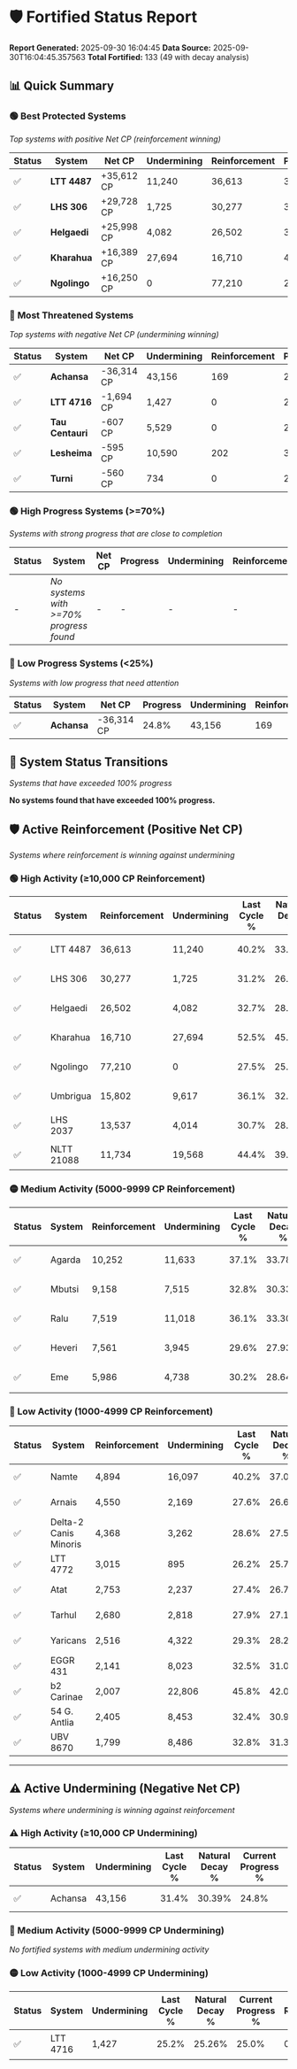 # 🛡️ Fortified Status Report

**Report Generated:** 2025-09-30 16:04:45
**Data Source:** 2025-09-30T16:04:45.357563
**Total Fortified:** 133 (49 with decay analysis)

## 📊 Quick Summary

### 🟢 **Best Protected Systems**
*Top systems with positive Net CP (reinforcement winning)*

| Status | System | Net CP | Undermining | Reinforcement | Progress |
|--------|--------|--------|-------------|---------------|----------|
| ✅ | **LTT 4487** | +35,612 CP | 11,240 | 36,613 | 38.5% |
| ✅ | **LHS 306** | +29,728 CP | 1,725 | 30,277 | 30.9% |
| ✅ | **Helgaedi** | +25,998 CP | 4,082 | 26,502 | 32.1% |
| ✅ | **Kharahua** | +16,389 CP | 27,694 | 16,710 | 48.2% |
| ✅ | **Ngolingo** | +16,250 CP | 0 | 77,210 | 27.5% |

### 🔴 **Most Threatened Systems**
*Top systems with negative Net CP (undermining winning)*

| Status | System | Net CP | Undermining | Reinforcement | Progress |
|--------|--------|--------|-------------|---------------|----------|
| ✅ | **Achansa** | -36,314 CP | 43,156 | 169 | 24.8% |
| ✅ | **LTT 4716** | -1,694 CP | 1,427 | 0 | 25.0% |
| ✅ | **Tau Centauri** | -607 CP | 5,529 | 0 | 29.0% |
| ✅ | **Lesheima** | -595 CP | 10,590 | 202 | 32.6% |
| ✅ | **Turni** | -560 CP | 734 | 0 | 25.5% |

### 🟢 **High Progress Systems (>=70%)**
*Systems with strong progress that are close to completion*

| Status | System | Net CP | Progress | Undermining | Reinforcement |
|--------|--------|--------|----------|-------------|---------------|
| - | *No systems with >=70% progress found* | - | - | - | - |

### 🔴 **Low Progress Systems (<25%)**
*Systems with low progress that need attention*

| Status | System | Net CP | Progress | Undermining | Reinforcement |
|--------|--------|--------|----------|-------------|---------------|
| ✅ | **Achansa** | -36,314 CP | 24.8% | 43,156 | 169 |
## 🔄 System Status Transitions
*Systems that have exceeded 100% progress*

**No systems found that have exceeded 100% progress.**

## 🛡️ Active Reinforcement (Positive Net CP)
*Systems where reinforcement is winning against undermining*

### 🟢 High Activity (≥10,000 CP Reinforcement)

| Status | System | Reinforcement | Undermining | Last Cycle % | Natural Decay % | Current Progress % | Current CP | Net CP | Activity |
|--------|--------|---------------|-------------|--------------|-----------------|-------------------|------------|--------|----------|
| ✅ | LTT 4487 | 36,613 | 11,240 | 40.2% | 33.02% | 38.5% | 250,250 | +35,612 | 🟢 High Reinforcement |
| ✅ | LHS 306 | 30,277 | 1,725 | 31.2% | 26.33% | 30.9% | 200,850 | +29,728 | 🟢 High Reinforcement |
| ✅ | Helgaedi | 26,502 | 4,082 | 32.7% | 28.10% | 32.1% | 208,650 | +25,998 | 🟢 High Reinforcement |
| ✅ | Kharahua | 16,710 | 27,694 | 52.5% | 45.68% | 48.2% | 313,300 | +16,389 | 🟢 High Reinforcement |
| ✅ | Ngolingo | 77,210 | 0 | 27.5% | 25.00% | 27.5% | 178,750 | +16,250 | 🟢 High Reinforcement |
| ✅ | Umbrigua | 15,802 | 9,617 | 36.1% | 32.24% | 34.6% | 224,900 | +15,362 | 🟢 High Reinforcement |
| ✅ | LHS 2037 | 13,537 | 4,014 | 30.7% | 28.09% | 30.1% | 195,650 | +13,083 | 🟢 High Reinforcement |
| ✅ | NLTT 21088 | 11,734 | 19,568 | 44.4% | 39.65% | 41.4% | 269,100 | +11,378 | 🟢 High Reinforcement |

### 🟡 Medium Activity (5000-9999 CP Reinforcement)

| Status | System | Reinforcement | Undermining | Last Cycle % | Natural Decay % | Current Progress % | Current CP | Net CP | Activity |
|--------|--------|---------------|-------------|--------------|-----------------|-------------------|------------|--------|----------|
| ✅ | Agarda | 10,252 | 11,633 | 37.1% | 33.78% | 35.3% | 229,450 | +9,884 | 🟡 Medium Reinforcement |
| ✅ | Mbutsi | 9,158 | 7,515 | 32.8% | 30.33% | 31.6% | 205,400 | +8,242 | 🟡 Medium Reinforcement |
| ✅ | Ralu | 7,519 | 11,018 | 36.1% | 33.30% | 34.4% | 223,599 | +7,123 | 🟡 Medium Reinforcement |
| ✅ | Heveri | 7,561 | 3,945 | 29.6% | 27.93% | 29.0% | 188,500 | +6,962 | 🟡 Medium Reinforcement |
| ✅ | Eme | 5,986 | 4,738 | 30.2% | 28.64% | 29.5% | 191,750 | +5,562 | 🟡 Medium Reinforcement |

### 🔴 Low Activity (1000-4999 CP Reinforcement)

| Status | System | Reinforcement | Undermining | Last Cycle % | Natural Decay % | Current Progress % | Current CP | Net CP | Activity |
|--------|--------|---------------|-------------|--------------|-----------------|-------------------|------------|--------|----------|
| ✅ | Namte | 4,894 | 16,097 | 40.2% | 37.02% | 37.7% | 245,050 | +4,444 | 🔵 Low Reinforcement |
| ✅ | Arnais | 4,550 | 2,169 | 27.6% | 26.68% | 27.3% | 177,450 | +4,035 | 🔵 Low Reinforcement |
| ✅ | Delta-2 Canis Minoris | 4,368 | 3,262 | 28.6% | 27.50% | 28.1% | 182,650 | +3,876 | 🔵 Low Reinforcement |
| ✅ | LTT 4772 | 3,015 | 895 | 26.2% | 25.72% | 26.1% | 169,650 | +2,474 | 🔵 Low Reinforcement |
| ✅ | Atat | 2,753 | 2,237 | 27.4% | 26.75% | 27.1% | 176,150 | +2,267 | 🔵 Low Reinforcement |
| ✅ | Tarhul | 2,680 | 2,818 | 27.9% | 27.17% | 27.5% | 178,750 | +2,174 | 🔵 Low Reinforcement |
| ✅ | Yaricans | 2,516 | 4,322 | 29.3% | 28.29% | 28.6% | 185,900 | +2,026 | 🔵 Low Reinforcement |
| ✅ | EGGR 431 | 2,141 | 8,023 | 32.5% | 31.04% | 31.3% | 203,450 | +1,678 | 🔵 Low Reinforcement |
| ✅ | b2 Carinae | 2,007 | 22,806 | 45.8% | 42.05% | 42.3% | 274,950 | +1,656 | 🔵 Low Reinforcement |
| ✅ | 54 G. Antlia | 2,405 | 8,453 | 32.4% | 30.90% | 31.1% | 202,150 | +1,316 | 🔵 Low Reinforcement |
| ✅ | UBV 8670 | 1,799 | 8,486 | 32.8% | 31.31% | 31.5% | 204,750 | +1,235 | 🔵 Low Reinforcement |


---

## ⚠️ Active Undermining (Negative Net CP)
*Systems where undermining is winning against reinforcement*

### ⚠️ High Activity (≥10,000 CP Undermining)

| Status | System | Undermining | Last Cycle % | Natural Decay % | Current Progress % | Reinforcement | Current CP | Net CP | Activity |
|--------|--------|-------------|--------------|-----------------|-------------------|---------------|------------|--------|----------|
| ✅ | Achansa | 43,156 | 31.4% | 30.39% | 24.8% | 169 | 161,200 | -36,314 | ⚠️ High Undermining |

### 🔶 Medium Activity (5000-9999 CP Undermining)

*No fortified systems with medium undermining activity*

### 🟡 Low Activity (1000-4999 CP Undermining)

| Status | System | Undermining | Last Cycle % | Natural Decay % | Current Progress % | Reinforcement | Current CP | Net CP | Activity |
|--------|--------|-------------|--------------|-----------------|-------------------|---------------|------------|--------|----------|
| ✅ | LTT 4716 | 1,427 | 25.2% | 25.26% | 25.0% | 0 | 162,500 | -1,694 | 🟡 Low Undermining |
